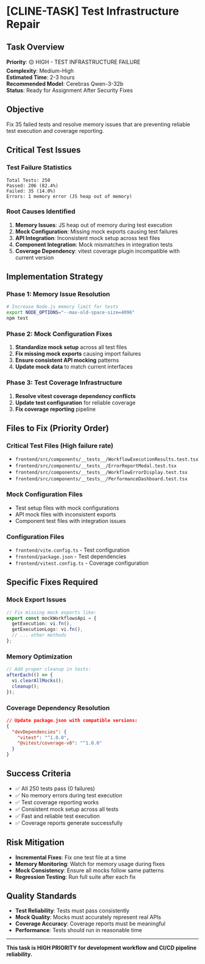 # [CLINE-TASK] Test Infrastructure Repair

## Task Overview
**Priority**: 🟡 HIGH - TEST INFRASTRUCTURE FAILURE  
**Complexity**: Medium-High  
**Estimated Time**: 2-3 hours  
**Recommended Model**: Cerebras Qwen-3-32b  
**Status**: Ready for Assignment After Security Fixes

## Objective
Fix 35 failed tests and resolve memory issues that are preventing reliable test execution and coverage reporting.

## Critical Test Issues

### Test Failure Statistics
```
Total Tests: 250
Passed: 206 (82.4%)
Failed: 35 (14.0%)
Errors: 1 memory error (JS heap out of memory)
```

### Root Causes Identified
1. **Memory Issues**: JS heap out of memory during test execution
2. **Mock Configuration**: Missing mock exports causing test failures
3. **API Integration**: Inconsistent mock setup across test files
4. **Component Integration**: Mock mismatches in integration tests
5. **Coverage Dependency**: vitest coverage plugin incompatible with current version

## Implementation Strategy

### Phase 1: Memory Issue Resolution
```bash
# Increase Node.js memory limit for tests
export NODE_OPTIONS="--max-old-space-size=4096"
npm test
```

### Phase 2: Mock Configuration Fixes
1. **Standardize mock setup** across all test files
2. **Fix missing mock exports** causing import failures
3. **Ensure consistent API mocking** patterns
4. **Update mock data** to match current interfaces

### Phase 3: Test Coverage Infrastructure
1. **Resolve vitest coverage dependency conflicts**
2. **Update test configuration** for reliable coverage
3. **Fix coverage reporting** pipeline

## Files to Fix (Priority Order)

### Critical Test Files (High failure rate)
- `frontend/src/components/__tests__/WorkflowExecutionResults.test.tsx`
- `frontend/src/components/__tests__/ErrorReportModal.test.tsx`
- `frontend/src/components/__tests__/WorkflowErrorDisplay.test.tsx`
- `frontend/src/components/__tests__/PerformanceDashboard.test.tsx`

### Mock Configuration Files
- Test setup files with mock configurations
- API mock files with inconsistent exports
- Component test files with integration issues

### Configuration Files
- `frontend/vite.config.ts` - Test configuration
- `frontend/package.json` - Test dependencies
- `frontend/vitest.config.ts` - Coverage configuration

## Specific Fixes Required

### Mock Export Issues
```typescript
// Fix missing mock exports like:
export const mockWorkflowsApi = {
  getExecution: vi.fn(),
  getExecutionLogs: vi.fn(),
  // ... other methods
};
```

### Memory Optimization
```typescript
// Add proper cleanup in tests:
afterEach(() => {
  vi.clearAllMocks();
  cleanup();
});
```

### Coverage Dependency Resolution
```json
// Update package.json with compatible versions:
{
  "devDependencies": {
    "vitest": "^1.0.0",
    "@vitest/coverage-v8": "^1.0.0"
  }
}
```

## Success Criteria
- ✅ All 250 tests pass (0 failures)
- ✅ No memory errors during test execution
- ✅ Test coverage reporting works
- ✅ Consistent mock setup across all tests
- ✅ Fast and reliable test execution
- ✅ Coverage reports generate successfully

## Risk Mitigation
- **Incremental Fixes**: Fix one test file at a time
- **Memory Monitoring**: Watch for memory usage during fixes
- **Mock Consistency**: Ensure all mocks follow same patterns
- **Regression Testing**: Run full suite after each fix

## Quality Standards
- **Test Reliability**: Tests must pass consistently
- **Mock Quality**: Mocks must accurately represent real APIs
- **Coverage Accuracy**: Coverage reports must be meaningful
- **Performance**: Tests should run in reasonable time

---
**This task is HIGH PRIORITY for development workflow and CI/CD pipeline reliability.**